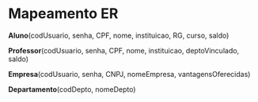 # Mapeamento ER

**Aluno**(codUsuario, senha, CPF, nome, instituicao, RG, curso, saldo)

**Professor**(codUsuario, senha, CPF, nome, instituicao, deptoVinculado, saldo)

**Empresa**(codUsuario, senha, CNPJ, nomeEmpresa, vantagensOferecidas)

**Departamento**(codDepto, nomeDepto)
